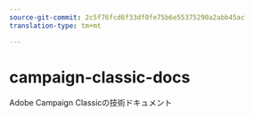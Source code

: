 ```yaml
---
source-git-commit: 2c5f76fcd6f33df0fe75b6e55375290a2abb45ac
translation-type: tm+mt

---
```

# campaign-classic-docs

Adobe Campaign Classicの技術ドキュメント
